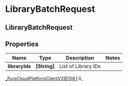 # LibraryBatchRequest

## LibraryBatchRequest

## Properties

|Name | Type | Description | Notes|
|------------ | ------------- | ------------- | -------------|
| **libraryIds** | **[String]** | List of Library IDs | |



_PureCloudPlatformClientV2@159.1.0_
